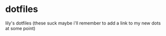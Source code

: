# dotfiles
lily's dotfiles (these suck maybe i'll remember to add a link to my new dots at some point)
